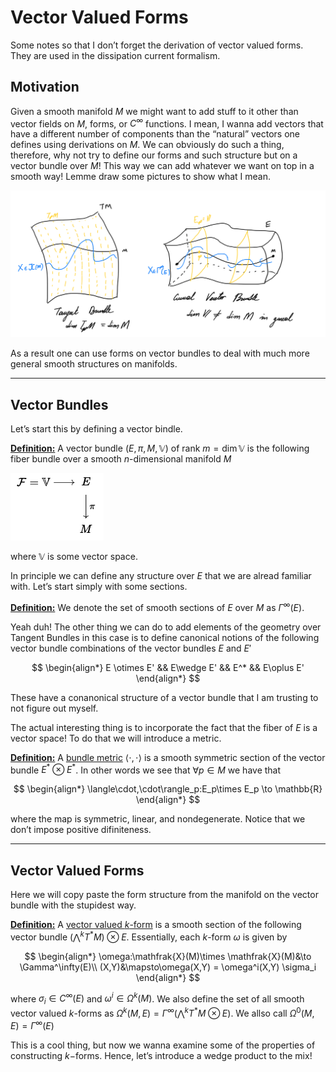 # Vector Valued Forms

Some notes so that I don’t forget the derivation of vector valued forms. They are used in the dissipation current formalism.

## Motivation

Given a smooth manifold $M$ we might want to add stuff to it other than vector fields on $M$, forms, or $C^\infty$ functions. I mean, I wanna add vectors that have a different number of components than the “natural” vectors one defines using  derivations on $M$. We can obviously do such a thing, therefore, why not try to define our forms and such structure but on a vector bundle over $M$! This way we can add whatever we want on top in a smooth way! Lemme draw some pictures to show what I mean. 

![image-20230508103150545](_Vector_Valued_Forms.assets/image-20230508103150545.png)

As a result one can use forms on vector bundles to deal with much more general smooth structures on manifolds.

------



## Vector Bundles

Let’s start this by defining a vector bindle.

**<u>Definition:</u>** A vector bundle $(E,\pi,M,\mathbb{V})$ of rank $m = \dim \mathbb{V}$ is the following fiber bundle over a smooth $n$-dimensional manifold $M$ 

![image-20230508103924228](_Vector_Valued_Forms.assets/image-20230508103924228.png)

where $\mathbb{V}$ is some vector space.

In principle we can define any structure over $E$ that we are alread familiar with. Let’s start simply with some sections.

**<u>Definition:</u>** We denote the set of smooth sections of $E$ over $M$ as $\Gamma^\infty(E)$.

Yeah duh! The other thing we can do to add elements of the geometry over Tangent Bundles in this case is to define canonical notions of the following vector bundle combinations of the vector bundles $E$ and $E'$

$$
\begin{align*}
E \otimes E' && E\wedge E' && E^* && E\oplus E'
\end{align*}
$$

 These have a conanonical structure of a vector bundle that I am trusting to not figure out myself.



The actual interesting thing is to incorporate the fact that the fiber of $E$ is a vector space! To do that we will introduce a metric.

**<u>Definition:</u>** A <u>bundle metric</u> $\langle\cdot,\cdot\rangle$ is a smooth symmetric section of the vector bundle $E^*\otimes E^*$. In other words we see that $\forall p \in M$ we have that

$$
\begin{align*}
\langle\cdot,\cdot\rangle_p:E_p\times E_p \to \mathbb{R}
\end{align*}
$$

where the map is symmetric, linear, and nondegenerate. Notice that we don’t impose positive difiniteness. 

----



## Vector Valued Forms

Here we will copy paste the form structure from the manifold on the vector bundle with the stupidest way.

**<u>Definition:</u>** A <u>vector valued $k$-form</u> is a smooth section of the following vector bundle $\left(\bigwedge^kT^*M\right) \otimes E$. Essentially, each $k$-form $\omega$ is given by

$$
\begin{align*}
\omega:\mathfrak{X}(M)\times \mathfrak{X}(M)&\to \Gamma^\infty(E)\\
(X,Y)&\mapsto\omega(X,Y) = \omega^i(X,Y) \sigma_i
\end{align*}
$$

where $\sigma_i \in C^\infty(E)$ and $\omega^i\in \Omega^k(M)$. We also define the set of all smooth vector valued $k$-forms as $\Omega^k(M,E) = \Gamma^\infty\left(\bigwedge^kT^*M \otimes E\right)$. We allso call $\Omega^0(M,E) = \Gamma^\infty(E)$

This is a cool thing, but now we wanna examine some of the properties of constructing $k-$forms. Hence, let’s introduce a wedge product to the mix! 















